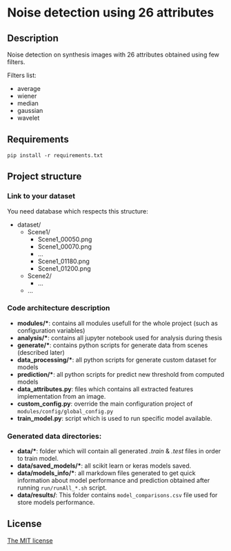 # Noise detection using 26 attributes

## Description

Noise detection on synthesis images with 26 attributes obtained using few filters. 

Filters list:
- average
- wiener
- median
- gaussian
- wavelet

## Requirements

```
pip install -r requirements.txt
```

## Project structure

### Link to your dataset

You need database which respects this structure:

- dataset/
  - Scene1/
    - Scene1_00050.png
    - Scene1_00070.png
    - ...
    - Scene1_01180.png
    - Scene1_01200.png
  - Scene2/
    - ...
  - ...

### Code architecture description

- **modules/\***: contains all modules usefull for the whole project (such as configuration variables)
- **analysis/\***: contains all jupyter notebook used for analysis during thesis
- **generate/\***: contains python scripts for generate data from scenes (described later)
- **data_processing/\***: all python scripts for generate custom dataset for models
- **prediction/\***: all python scripts for predict new threshold from computed models
- **data_attributes.py**: files which contains all extracted features implementation from an image.
- **custom_config.py**: override the main configuration project of `modules/config/global_config.py`
- **train_model.py**: script which is used to run specific model available.

### Generated data directories:

- **data/\***: folder which will contain all generated *.train* & *.test* files in order to train model.
- **data/saved_models/\***: all scikit learn or keras models saved.
- **data/models_info/\***: all markdown files generated to get quick information about model performance and prediction obtained after running `run/runAll_*.sh` script.
- **data/results/**:  This folder contains `model_comparisons.csv` file used for store models performance.

## License

[The MIT license](LICENSE)
